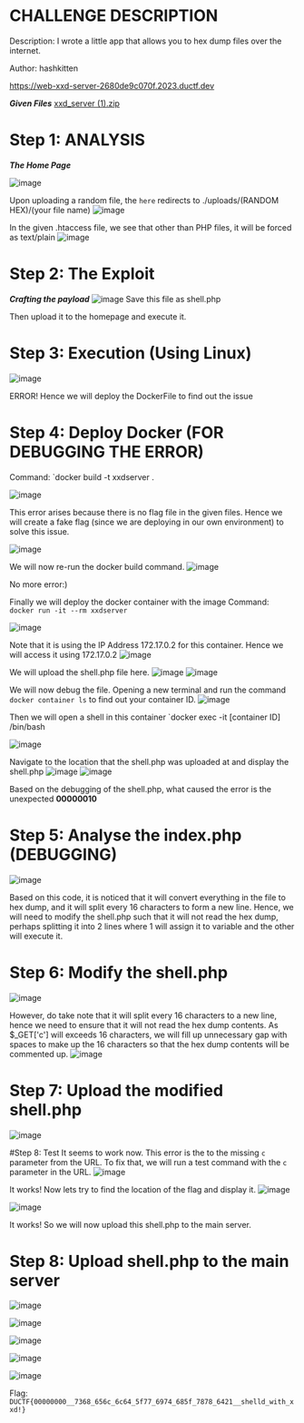 # CHALLENGE DESCRIPTION
Description: I wrote a little app that allows you to hex dump files over the internet.

Author: hashkitten

https://web-xxd-server-2680de9c070f.2023.ductf.dev

***Given Files***
[xxd_server (1).zip](https://github.com/lhy5555/Down-Under-CTF-2023/blob/main/xxd_server%20(1).zip)


# Step 1: ANALYSIS

***The Home Page***

![image](https://github.com/lhy5555/Down-Under-CTF-2023/assets/84282421/e4fbc4f1-1740-4aaf-8b24-5d95d2b85535)

Upon uploading a random file, the `here` redirects to ./uploads/(RANDOM HEX)/(your file name)
![image](https://github.com/lhy5555/Down-Under-CTF-2023/assets/84282421/6e5e104b-3b2d-4cba-9a10-7f8f318691d0)

In the given .htaccess file, we see that other than PHP files, it will be forced as text/plain
![image](https://github.com/lhy5555/Down-Under-CTF-2023/assets/84282421/8875d66e-a64e-4a5f-a03c-f6341aadcb02)


# Step 2: The Exploit
***Crafting the payload***
![image](https://github.com/lhy5555/Down-Under-CTF-2023/assets/84282421/3da5c120-43b3-4227-b8bb-5c25bd127920)
Save this file as shell.php

Then upload it to the homepage and execute it.

# Step 3: Execution (Using Linux)
![image](https://github.com/lhy5555/Down-Under-CTF-2023/assets/84282421/192823b6-2f53-4e77-8570-bbee6b77ee90)

ERROR! Hence we will deploy the DockerFile to find out the issue

# Step 4: Deploy Docker (FOR DEBUGGING THE ERROR)
Command: `docker build -t xxdserver .

![image](https://github.com/lhy5555/Down-Under-CTF-2023/assets/84282421/50d186db-c320-468b-a49c-6c7605ac1594)

This error arises because there is no flag file in the given files. Hence we will create a fake flag (since we are deploying in our own environment) to solve this issue.


![image](https://github.com/lhy5555/Down-Under-CTF-2023/assets/84282421/c28c6e2f-53a9-423a-9614-97745990db57)


We will now re-run the docker build command.
![image](https://github.com/lhy5555/Down-Under-CTF-2023/assets/84282421/5fb37f65-deff-4f75-8bac-dcd7d2e36d7a)

No more error:)

Finally we will deploy the docker container with the image
Command: `docker run -it --rm xxdserver`

![image](https://github.com/lhy5555/Down-Under-CTF-2023/assets/84282421/16c03293-dfee-4d7c-bc95-c8223e018fe8)


Note that it is using the IP Address 172.17.0.2 for this container. Hence we will access it using 172.17.0.2
![image](https://github.com/lhy5555/Down-Under-CTF-2023/assets/84282421/282d1c54-9c3c-41ac-91db-67458da1b91a)

We will upload the shell.php file here.
![image](https://github.com/lhy5555/Down-Under-CTF-2023/assets/84282421/35c272cf-aa02-4656-b9cd-b64a9013c6c0)
![image](https://github.com/lhy5555/Down-Under-CTF-2023/assets/84282421/1ae91175-b0cf-4e44-ab69-4cbb5294e9a7)

We will now debug the file. Opening a new terminal and run the command `docker container ls` to find out your container ID.
![image](https://github.com/lhy5555/Down-Under-CTF-2023/assets/84282421/f7a7ab35-1e19-4631-ba17-78decf282380)

Then we will open a shell in this container
`docker exec -it \[container ID] /bin/bash

![image](https://github.com/lhy5555/Down-Under-CTF-2023/assets/84282421/996f7cf7-3003-4beb-aab2-834aa6695e78)

Navigate to the location that the shell.php was uploaded at and display the shell.php
![image](https://github.com/lhy5555/Down-Under-CTF-2023/assets/84282421/b9dead8a-b6c7-473a-8e71-10c85ace138a)
![image](https://github.com/lhy5555/Down-Under-CTF-2023/assets/84282421/395fb1c2-a1df-4afa-b2ca-a8a1fc984897)

Based on the debugging of the shell.php, what caused the error is the unexpected **00000010**

# Step 5: Analyse the index.php (DEBUGGING)
![image](https://github.com/lhy5555/Down-Under-CTF-2023/assets/84282421/cb772c8b-9782-4742-b246-22c7db39764f)

Based on this code, it is noticed that it will convert everything in the file to hex dump, and it will split every 16 characters to form a new line. Hence, we will need to modify the shell.php such that it will not read the hex dump, perhaps splitting it into 2 lines where 1 will assign it to variable and the other will execute it.

# Step 6: Modify the shell.php 
![image](https://github.com/lhy5555/Down-Under-CTF-2023/assets/84282421/78f9a005-b692-4089-85f2-8b5d7b03fdd2)

However, do take note that it will split every 16 characters to a new line, hence we need to ensure that it will not read the hex dump contents.
As $_GET['c'] will exceeds 16 characters, we will fill up unnecessary gap with spaces to make up the 16 characters so that the hex dump contents will be commented up.
![image](https://github.com/lhy5555/Down-Under-CTF-2023/assets/84282421/d153af0f-bc7c-4e3f-bc30-6a45348e4066)

# Step 7: Upload the modified shell.php
![image](https://github.com/lhy5555/Down-Under-CTF-2023/assets/84282421/5252f592-0779-42ec-99f3-3244238c485d)

#Step 8: Test
It seems to work now. This error is the to the missing `c` parameter from the URL. To fix that, we will run a test command with the `c` parameter in the URL.
![image](https://github.com/lhy5555/Down-Under-CTF-2023/assets/84282421/89a9679e-099b-4426-a422-b7ea3c7ea58d)

It works! Now lets try to find the location of the flag and display it.
![image](https://github.com/lhy5555/Down-Under-CTF-2023/assets/84282421/8ffce87c-523a-4012-a813-043826d280a4)


![image](https://github.com/lhy5555/Down-Under-CTF-2023/assets/84282421/6b8d80ab-0d33-4bbd-878d-4737e4e41889)

It works! So we will now upload this shell.php to the main server.

# Step 8: Upload shell.php to the main server

![image](https://github.com/lhy5555/Down-Under-CTF-2023/assets/84282421/4f3b9465-1da7-4cf5-8d4a-71c2c5faad67)

![image](https://github.com/lhy5555/Down-Under-CTF-2023/assets/84282421/cf53b584-8b49-4ba5-a14e-e318d144d4a4)

![image](https://github.com/lhy5555/Down-Under-CTF-2023/assets/84282421/5cbfec64-8933-4799-b431-7daa3a8572c0)

![image](https://github.com/lhy5555/Down-Under-CTF-2023/assets/84282421/855cb39f-20cb-41d3-82f7-44c47b624522)

![image](https://github.com/lhy5555/Down-Under-CTF-2023/assets/84282421/ddb622ba-c296-43c1-bdb1-6b313cbf11a3)


Flag: `DUCTF{00000000__7368_656c_6c64_5f77_6974_685f_7878_6421__shelld_with_xxd!}`
